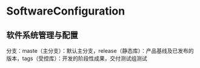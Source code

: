 # SoftwareConfiguration
## 软件系统管理与配置
分支：maste（主分支）：默认主分支，release（静态库）：产品基线及已发布的版本，tags（受控库）：开发的阶段性成果，交付测试组测试
